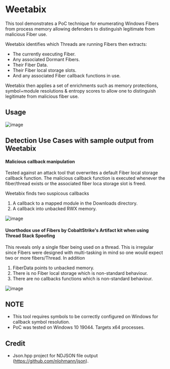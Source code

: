 # Weetabix

This tool demonstrates a PoC technique for enumerating Windows Fibers from process memory allowing defenders to distinguish legitimate from malicious Fiber use.

Weetabix identifies which Threads are running Fibers then extracts:
* The currently executing Fiber.
* Any associated Dormant Fibers.
* Their Fiber Data.
* Their Fiber local storage slots.
* And any associated Fiber callback functions in use.

Weetabix then applies a set of enrichments such as memory protections, symbol+module resolutions & entropy scores to allow one to distinguish legitimate from malicious fiber use.  

## Usage
![image](https://user-images.githubusercontent.com/60667846/230958277-66fc257d-7f2c-4c24-b79e-6380256b447f.png)

## Detection Use Cases with sample output from Weetabix

#### Malicious callback manipulation
Tested against an attack tool that overwrites a default Fiber local storage callback function. The malicious callback function is executed whenever the fiber/thread exists or the associated fiber loca storage slot is freed. 

Weetabix finds two suspicous callbacks
1. A callback to a mapped module in the Downloads directory.
2. A callback into unbacked RWX memory.

![image](https://user-images.githubusercontent.com/60667846/230966652-f1e05128-90b4-46e7-ba2e-82662c1c0fe0.png)

#### Unorthodox use of Fibers by CobaltStrike's Artifact kit when using Thread Stack Spoofing
This reveals only a single fiber being used on a thread. This is irregular since Fibers were designed with multi-tasking in mind so one would expect two or more fibers/Thread. In addition 
1. FiberData points to unbacked memory.
2. There is no Fiber local storage which is non-standard behaviour.
3. There are no callbacks functions which is non-standard behaviour.

![image](https://user-images.githubusercontent.com/60667846/230965528-5bfa4766-b04c-4262-84dc-5235acfe2a73.png)



## NOTE
* This tool requires symbols to be correctly configured on Windows for callback symbol resolution.
* PoC was tested on Windows 10 19044. Targets x64 processes.

## Credit
* Json.hpp project for NDJSON file output (https://github.com/nlohmann/json).
